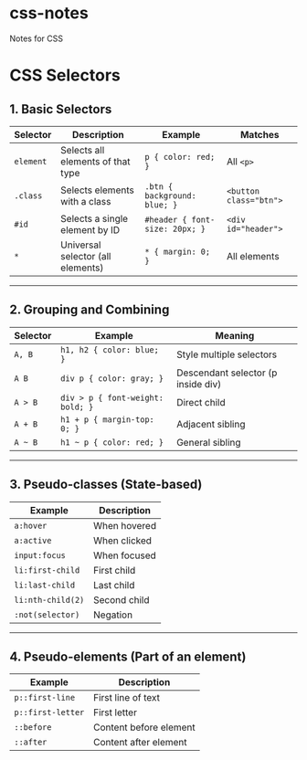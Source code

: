 # css-notes
Notes for CSS

# CSS Selectors

## 1. Basic Selectors
| Selector | Description | Example | Matches |
|----------|-------------|---------|---------|
| `element` | Selects all elements of that type | `p { color: red; }` | All `<p>` |
| `.class` | Selects elements with a class | `.btn { background: blue; }` | `<button class="btn">` |
| `#id` | Selects a single element by ID | `#header { font-size: 20px; }` | `<div id="header">` |
| `*` | Universal selector (all elements) | `* { margin: 0; }` | All elements |

---

## 2. Grouping and Combining
| Selector | Example | Meaning |
|----------|---------|---------|
| `A, B` | `h1, h2 { color: blue; }` | Style multiple selectors |
| `A B` | `div p { color: gray; }` | Descendant selector (p inside div) |
| `A > B` | `div > p { font-weight: bold; }` | Direct child |
| `A + B` | `h1 + p { margin-top: 0; }` | Adjacent sibling |
| `A ~ B` | `h1 ~ p { color: red; }` | General sibling |

---

## 3. Pseudo-classes (State-based)
| Example | Description |
|---------|-------------|
| `a:hover` | When hovered |
| `a:active` | When clicked |
| `input:focus` | When focused |
| `li:first-child` | First child |
| `li:last-child` | Last child |
| `li:nth-child(2)` | Second child |
| `:not(selector)` | Negation |

---

## 4. Pseudo-elements (Part of an element)
| Example | Description |
|---------|-------------|
| `p::first-line` | First line of text |
| `p::first-letter` | First letter |
| `::before` | Content before element |
| `::after` | Content after element |
